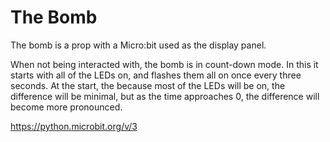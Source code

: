 # The Bomb

The bomb is a prop with a Micro:bit used as the display panel.

When not being interacted with, the bomb is in count-down mode. In this it starts with all of the LEDs on, and flashes them all on once every three seconds. At the start, the because most of the LEDs will be on, the difference will be minimal, but as the time approaches 0, the difference will become more pronounced.

https://python.microbit.org/v/3